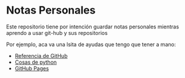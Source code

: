 # Notas Personales

Este repositorio tiene por intención guardar notas personales mientras aprendo
a usar git-hub y sus repositorios

Por ejemplo, aca va una lsita de ayudas que tengo que tener a mano:

- [Referencia de GitHub](github_reference.md)
- [Cosas de python](python/README.md)
- [GitHub Pages](githubpages.md)
